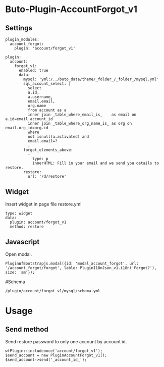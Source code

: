 # Buto-Plugin-AccountForgot_v1

## Settings
```
plugin_modules:
  account_forgot:
    plugin: 'account/forgot_v1'
```
```
plugin:
  account:
    forgot_v1:
      enabled: true
      data:
        mysql: 'yml:/../buto_data/theme/_folder_/_folder_/mysql.yml'
        sql_account_select: |
          select 
          a.id,
          a.username,
          email.email,
          org.name
          from account as a
          inner join _table_where_email_is_    as email on a.id=email.account_id
          inner join _table_where_org_name_is_ as org on email.org_id=org.id
          where 
          not isnull(a.activated) and 
          email.email=?
          ;
        forgot_elements_above:
          -
            type: p
            innerHTML: Fill in your email and we send you details to restore.
        restore:
          url: '/d/restore'
```

## Widget
Insert widget in page file restore.yml
```
type: widget
data:
  plugin: account/forgot_v1
  method: restore
```


## Javascript
Open modal.
```
PluginWfBootstrapjs.modal({id: 'modal_account_forgot', url: '/account_forgot/forgot', lable: PluginI18nJson_v1.i18n('Forgot?'), size: 'sm'});
```

#Schema
```
/plugin/account/forgot_v1/mysql/schema.yml
```

# Usage

## Send method

Send restore password to only one account by account id.

```
wfPlugin::includeonce('account/forgot_v1');
$send_account = new PluginAccountForgot_v1();
$send_account->send('_account_id_');
```
